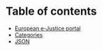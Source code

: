 # Table of contents

* [European e-Justice portal](README.md)
* [Categories](categories.md)
* [JSON](json.md)
